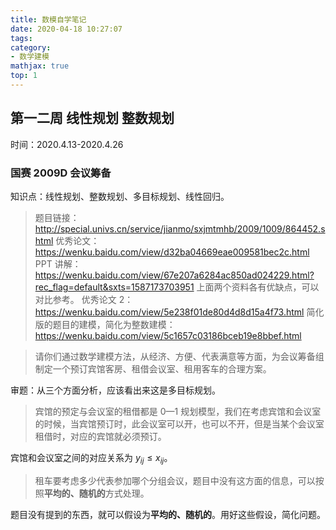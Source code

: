 ```yaml
---
title: 数模自学笔记
date: 2020-04-18 10:27:07
tags:
category:
- 数学建模
mathjax: true
top: 1
---
```


## 第一二周 线性规划 整数规划

时间：2020.4.13-2020.4.26

### 国赛 2009D 会议筹备

知识点：线性规划、整数规划、多目标规划、线性回归。

> 题目链接：http://special.univs.cn/service/jianmo/sxjmtmhb/2009/1009/864452.shtml
> 优秀论文：https://wenku.baidu.com/view/d32ba04669eae009581bec2c.html
> PPT 讲解：https://wenku.baidu.com/view/67e207a6284ac850ad024229.html?rec_flag=default&sxts=1587173703951
> 上面两个资料各有优缺点，可以对比参考。
> 优秀论文 2：https://wenku.baidu.com/view/5e238f01de80d4d8d15a4f73.html
> 简化版的题目的建模，简化为整数建模：https://wenku.baidu.com/view/5c1657c03186bceb19e8bbef.html

> 请你们通过数学建模方法，从经济、方便、代表满意等方面，为会议筹备组制定一个预订宾馆客房、租借会议室、租用客车的合理方案。

审题：从三个方面分析，应该看出来这是多目标规划。

> 宾馆的预定与会议室的租借都是 0—1 规划模型，我们在考虑宾馆和会议室的时候，当宾馆预订时，此会议室可以开，也可以不开，但是当某个会议室租借时，对应的宾馆就必须预订。
 
宾馆和会议室之间的对应关系为 $y_{ij}\leq x_{ij}$。

> 租车要考虑多少代表参加哪个分组会议，题目中没有这方面的信息，可以按照**平均的、随机的**方式处理。

题目没有提到的东西，就可以假设为**平均的、随机的**。用好这些假设，简化问题。